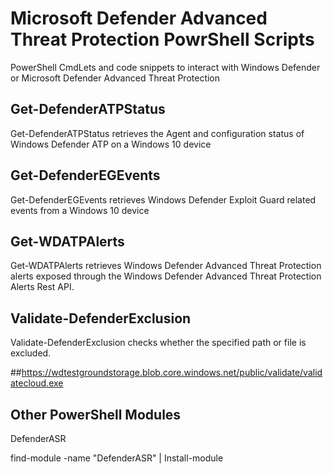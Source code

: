 # Microsoft Defender Advanced Threat Protection PowrShell Scripts

PowerShell CmdLets and code snippets to interact with Windows Defender or Microsoft Defender Advanced Threat Protection

## Get-DefenderATPStatus

 Get-DefenderATPStatus retrieves the Agent and configuration status of Windows Defender ATP on a Windows 10 device

## Get-DefenderEGEvents

Get-DefenderEGEvents retrieves Windows Defender Exploit Guard related events from a Windows 10 device


## Get-WDATPAlerts

Get-WDATPAlerts retrieves Windows Defender Advanced Threat Protection alerts exposed through the Windows Defender Advanced Threat Protection Alerts Rest API.


## Validate-DefenderExclusion

 Validate-DefenderExclusion checks whether the specified path or file is excluded.


##https://wdtestgroundstorage.blob.core.windows.net/public/validate/validatecloud.exe

## Other PowerShell Modules

DefenderASR

find-module -name "DefenderASR" | Install-module

